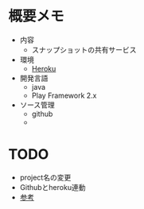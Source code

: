﻿# 概要メモ

- 内容
	- スナップショットの共有サービス
- 環境
	- [Heroku](https://www.heroku.com/)
- 開発言語
	- java
	 - Play Framework 2.x
- ソース管理
	- github
	-

# TODO

- project名の変更
- Githubとheroku連動
 - [参考](https://j-hack.gitbooks.io/deploy-meteor-app-to-heroku/content/step4.html)
 
